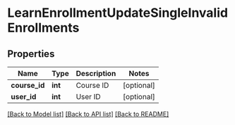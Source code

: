 # LearnEnrollmentUpdateSingleInvalidEnrollments

## Properties
Name | Type | Description | Notes
------------ | ------------- | ------------- | -------------
**course_id** | **int** | Course ID | [optional] 
**user_id** | **int** | User ID | [optional] 

[[Back to Model list]](../README.md#documentation-for-models) [[Back to API list]](../README.md#documentation-for-api-endpoints) [[Back to README]](../README.md)


